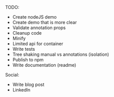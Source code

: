 
TODO: 

- Create nodeJS demo 
- Create demo that is more clear 
- Validate annotation props 
- Cleanup code
- Minify 
- Limited api for container 
- Write tests 
- Tree shaking manual vs annotations (isolation)
- Publish to npm 
- Write documentation (readme)


Social: 
- Write blog post 
- LinkedIn 


